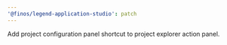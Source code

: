 ```yaml
---
'@finos/legend-application-studio': patch
---
```


Add project configuration panel shortcut to project explorer action panel.
